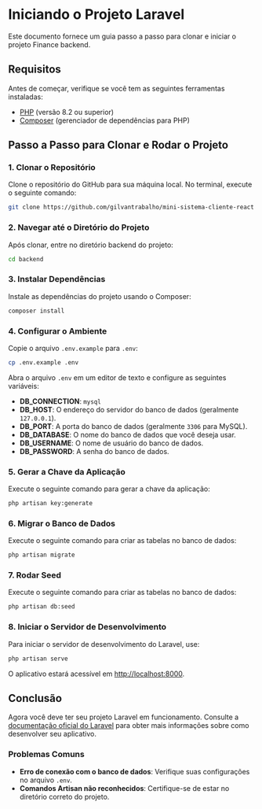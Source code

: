 
# Iniciando o Projeto Laravel

Este documento fornece um guia passo a passo para clonar e iniciar o projeto Finance backend.

## Requisitos

Antes de começar, verifique se você tem as seguintes ferramentas instaladas:

- [PHP](https://www.php.net/downloads) (versão 8.2 ou superior)
- [Composer](https://getcomposer.org/download/) (gerenciador de dependências para PHP)

## Passo a Passo para Clonar e Rodar o Projeto

### 1. Clonar o Repositório

Clone o repositório do GitHub para sua máquina local. No terminal, execute o seguinte comando:

```bash
git clone https://github.com/gilvantrabalho/mini-sistema-cliente-react
```

### 2. Navegar até o Diretório do Projeto

Após clonar, entre no diretório backend do projeto:

```bash
cd backend
```

### 3. Instalar Dependências

Instale as dependências do projeto usando o Composer:

```bash
composer install
```

### 4. Configurar o Ambiente

Copie o arquivo `.env.example` para `.env`:

```bash
cp .env.example .env
```

Abra o arquivo `.env` em um editor de texto e configure as seguintes variáveis:

- **DB_CONNECTION**: `mysql`
- **DB_HOST**: O endereço do servidor do banco de dados (geralmente `127.0.0.1`).
- **DB_PORT**: A porta do banco de dados (geralmente `3306` para MySQL).
- **DB_DATABASE**: O nome do banco de dados que você deseja usar.
- **DB_USERNAME**: O nome de usuário do banco de dados.
- **DB_PASSWORD**: A senha do banco de dados.

### 5. Gerar a Chave da Aplicação

Execute o seguinte comando para gerar a chave da aplicação:

```bash
php artisan key:generate
```

### 6. Migrar o Banco de Dados

Execute o seguinte comando para criar as tabelas no banco de dados:

```bash
php artisan migrate
```

### 7. Rodar Seed

Execute o seguinte comando para criar as tabelas no banco de dados:

```bash
php artisan db:seed
```

### 8. Iniciar o Servidor de Desenvolvimento

Para iniciar o servidor de desenvolvimento do Laravel, use:

```bash
php artisan serve
```

O aplicativo estará acessível em [http://localhost:8000](http://localhost:8000).

## Conclusão

Agora você deve ter seu projeto Laravel em funcionamento. Consulte a [documentação oficial do Laravel](https://laravel.com/docs) para obter mais informações sobre como desenvolver seu aplicativo.

### Problemas Comuns

- **Erro de conexão com o banco de dados**: Verifique suas configurações no arquivo `.env`.
- **Comandos Artisan não reconhecidos**: Certifique-se de estar no diretório correto do projeto.
